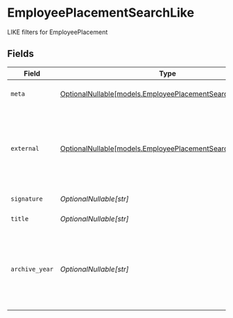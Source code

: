 # EmployeePlacementSearchLike

LIKE filters for EmployeePlacement


## Fields

| Field                                                                                                                                                           | Type                                                                                                                                                            | Required                                                                                                                                                        | Description                                                                                                                                                     | Example                                                                                                                                                         |
| --------------------------------------------------------------------------------------------------------------------------------------------------------------- | --------------------------------------------------------------------------------------------------------------------------------------------------------------- | --------------------------------------------------------------------------------------------------------------------------------------------------------------- | --------------------------------------------------------------------------------------------------------------------------------------------------------------- | --------------------------------------------------------------------------------------------------------------------------------------------------------------- |
| `meta`                                                                                                                                                          | [OptionalNullable[models.EmployeePlacementSearchLikeMeta]](../models/employeeplacementsearchlikemeta.md)                                                        | :heavy_minus_sign:                                                                                                                                              | Metadata information for the EmployeePlacement                                                                                                                  |                                                                                                                                                                 |
| `external`                                                                                                                                                      | [OptionalNullable[models.EmployeePlacementSearchLikeExternal]](../models/employeeplacementsearchlikeexternal.md)                                                | :heavy_minus_sign:                                                                                                                                              | External is a reusable object that can be used to store external information about the guardian from another system, used for third-party integration tracking. | {<br/>"sourceID": "example",<br/>"source": "example"<br/>}                                                                                                      |
| `signature`                                                                                                                                                     | *OptionalNullable[str]*                                                                                                                                         | :heavy_minus_sign:                                                                                                                                              | The signature of the employee                                                                                                                                   | example                                                                                                                                                         |
| `title`                                                                                                                                                         | *OptionalNullable[str]*                                                                                                                                         | :heavy_minus_sign:                                                                                                                                              | The title of the employee                                                                                                                                       | example                                                                                                                                                         |
| `archive_year`                                                                                                                                                  | *OptionalNullable[str]*                                                                                                                                         | :heavy_minus_sign:                                                                                                                                              | The year the placement was archived for the employee, in the format YYYY_YYYY where the first year is the autumn and the second year is the spring.             | example                                                                                                                                                         |